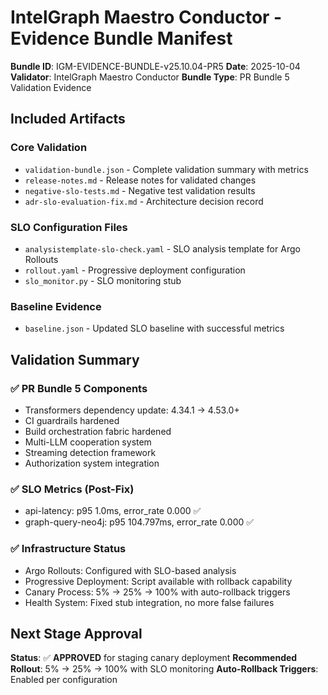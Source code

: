 # IntelGraph Maestro Conductor - Evidence Bundle Manifest

**Bundle ID**: IGM-EVIDENCE-BUNDLE-v25.10.04-PR5
**Date**: 2025-10-04
**Validator**: IntelGraph Maestro Conductor
**Bundle Type**: PR Bundle 5 Validation Evidence

## Included Artifacts

### Core Validation
- `validation-bundle.json` - Complete validation summary with metrics
- `release-notes.md` - Release notes for validated changes
- `negative-slo-tests.md` - Negative test validation results
- `adr-slo-evaluation-fix.md` - Architecture decision record

### SLO Configuration Files
- `analysistemplate-slo-check.yaml` - SLO analysis template for Argo Rollouts
- `rollout.yaml` - Progressive deployment configuration
- `slo_monitor.py` - SLO monitoring stub

### Baseline Evidence
- `baseline.json` - Updated SLO baseline with successful metrics

## Validation Summary

### ✅ PR Bundle 5 Components
- Transformers dependency update: 4.34.1 → 4.53.0+
- CI guardrails hardened
- Build orchestration fabric hardened
- Multi-LLM cooperation system
- Streaming detection framework
- Authorization system integration

### ✅ SLO Metrics (Post-Fix)
- api-latency: p95 1.0ms, error_rate 0.000 ✅
- graph-query-neo4j: p95 104.797ms, error_rate 0.000 ✅

### ✅ Infrastructure Status
- Argo Rollouts: Configured with SLO-based analysis
- Progressive Deployment: Script available with rollback capability
- Canary Process: 5% → 25% → 100% with auto-rollback triggers
- Health System: Fixed stub integration, no more false failures

## Next Stage Approval
**Status**: ✅ **APPROVED** for staging canary deployment
**Recommended Rollout**: 5% → 25% → 100% with SLO monitoring
**Auto-Rollback Triggers**: Enabled per configuration